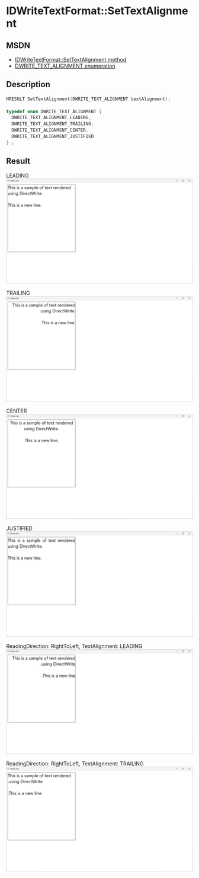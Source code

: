 # IDWriteTextFormat::SetTextAlignment

## MSDN
- [IDWriteTextFormat::SetTextAlignment method](https://docs.microsoft.com/en-us/windows/win32/api/dwrite/nf-dwrite-idwritetextformat-settextalignment)
- [DWRITE_TEXT_ALIGNMENT enumeration](https://docs.microsoft.com/en-us/windows/win32/api/dwrite/ne-dwrite-dwrite_text_alignment)

## Description
```cpp
HRESULT SetTextAlignment(DWRITE_TEXT_ALIGNMENT textAlignment);

typedef enum DWRITE_TEXT_ALIGNMENT {
  DWRITE_TEXT_ALIGNMENT_LEADING,
  DWRITE_TEXT_ALIGNMENT_TRAILING,
  DWRITE_TEXT_ALIGNMENT_CENTER,
  DWRITE_TEXT_ALIGNMENT_JUSTIFIED
} ;
```

## Result
LEADING
![](images/capture0.png)

TRAILING
![](images/capture1.png)

CENTER
![](images/capture2.png)

JUSTIFIED
![](images/capture3.png)

ReadingDirection: RightToLeft, TextAlignment: LEADING
![](images/capture4.png)

ReadingDirection: RightToLeft, TextAlignment: TRAILING
![](images/capture5.png)